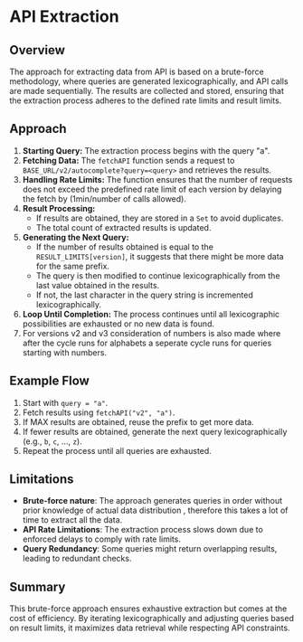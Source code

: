 # API Extraction

## Overview
The approach for extracting data from API is based on a brute-force methodology, where queries are generated lexicographically, and API calls are made sequentially. The results are collected and stored, ensuring that the extraction process adheres to the defined rate limits and result limits.

## Approach
1. **Starting Query:** The extraction process begins with the query "a".
2. **Fetching Data:** The `fetchAPI` function sends a request to `BASE_URL/v2/autocomplete?query=<query>` and retrieves the results.
3. **Handling Rate Limits:** The function ensures that the number of requests does not exceed the predefined rate limit of each version by delaying the fetch by (1min/number of calls allowed).
4. **Result Processing:**
   - If results are obtained, they are stored in a `Set` to avoid duplicates.
   - The total count of extracted results is updated.
5. **Generating the Next Query:**
   - If the number of results obtained is equal to the `RESULT_LIMITS[version]`, it suggests that there might be more data for the same prefix.
   - The query is then modified to continue lexicographically from the last value obtained in the results.
   - If not, the last character in the query string is incremented lexicographically.
6. **Loop Until Completion:** The process continues until all lexicographic possibilities are exhausted or no new data is found.
7. For versions v2 and v3 consideration of numbers is also made where after the cycle runs for alphabets a seperate cycle runs for queries starting with numbers.

## Example Flow
1. Start with `query = "a"`.
2. Fetch results using `fetchAPI("v2", "a")`.
3. If MAX results are obtained, reuse the prefix to get more data.
4. If fewer results are obtained, generate the next query lexicographically (e.g., `b`, `c`, ..., `z`).
5. Repeat the process until all queries are exhausted.

## Limitations
- **Brute-force nature**: The approach generates queries in order without prior knowledge of actual data distribution , therefore this takes a lot of time to extract all the data.
- **API Rate Limitations**: The extraction process slows down due to enforced delays to comply with rate limits.
- **Query Redundancy**: Some queries might return overlapping results, leading to redundant checks.

## Summary
This brute-force approach ensures exhaustive extraction but comes at the cost of efficiency. By iterating lexicographically and adjusting queries based on result limits, it maximizes data retrieval while respecting API constraints.

